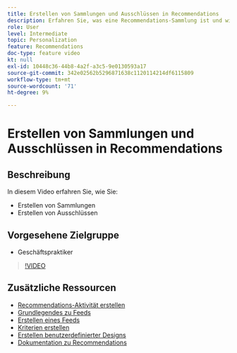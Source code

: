 ```yaml
---
title: Erstellen von Sammlungen und Ausschlüssen in Recommendations
description: Erfahren Sie, was eine Recommendations-Sammlung ist und wie Sie sie verwenden. Erfahren Sie, was ein Recommendations-Ausschluss ist und wie Sie ihn verwenden.
role: User
level: Intermediate
topic: Personalization
feature: Recommendations
doc-type: feature video
kt: null
exl-id: 10448c36-44b8-4a2f-a3c5-9e0130593a17
source-git-commit: 342e02562b5296871638c1120114214df6115809
workflow-type: tm+mt
source-wordcount: '71'
ht-degree: 9%

---
```


# Erstellen von Sammlungen und Ausschlüssen in Recommendations

## Beschreibung

In diesem Video erfahren Sie, wie Sie:

* Erstellen von Sammlungen
* Erstellen von Ausschlüssen

## Vorgesehene Zielgruppe

* Geschäftspraktiker

>[!VIDEO](https://video.tv.adobe.com/v/27689?quality=12)

## Zusätzliche Ressourcen

* [Recommendations-Aktivität erstellen](create-a-recommendations-activity.md)
* [Grundlegendes zu Feeds](understanding-feeds.md)
* [Erstellen eines Feeds](create-a-feed.md)
* [Kriterien erstellen](create-criteria.md)
* [Erstellen benutzerdefinierter Designs](create-custom-designs.md)
* [Dokumentation zu Recommendations](https://experienceleague.adobe.com/docs/target/using/recommendations/recommendations.html?lang=en)
